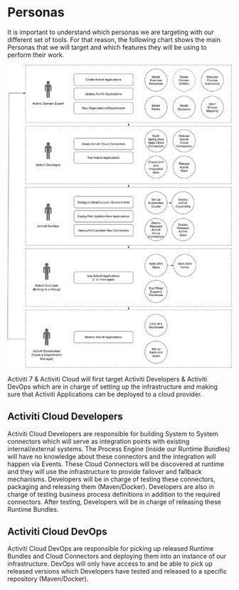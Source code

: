 # Personas

It is important to understand which personas we are targeting with our different set of tools. For that reason, the following chart shows the main Personas that we will target and which features they will be using to perform their work.

![](.gitbook/assets/activiti-cloud-personas.png)

Activiti 7 & Activiti Cloud will first target Activiti Developers & Activiti DevOps which are in charge of setting up the infrastructure and making sure that Activiti Applications can be deployed to a cloud provider.

## Activiti Cloud Developers

Activiti Cloud Developers are responsible for building System to System connectors which will serve as integration points with existing internal/external systems. The Process Engine \(inside our Runtime Bundles\) will have no knowledge about these connectors and the integration will happen via Events. These Cloud Connectors will be discovered at runtime and they will use the infrastructure to provide failover and fallback mechanisms. Developers will be in charge of testing these connectors, packaging and releasing them \(Maven/Docker\). Developers are also in charge of testing business process definitions in addition to the required connectors. After testing, Developers will be in charge of releasing these Runtime Bundles.

## Activiti Cloud DevOps

Activiti Cloud DevOps are responsible for picking up released Runtime Bundles and Cloud Connectors and deploying them into an instance of our infrastructure. DevOps will only have access to and be able to pick up released versions which Developers have tested and released to a specific repository \(Maven/Docker\).

